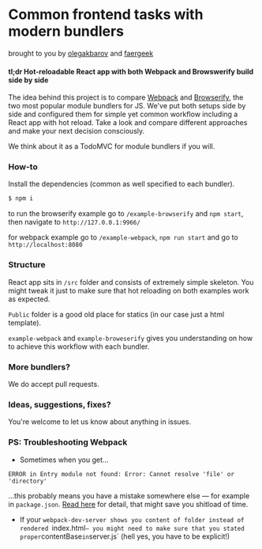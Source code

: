 # Common frontend tasks with modern bundlers

brought to you by [olegakbarov](https://github.com/olegakbarov) and [faergeek](https://github.com/faergeek)

#### tl;dr Hot-reloadable React app with both Webpack and Browswerify build side by side

The idea behind this project is to compare [Webpack](https://webpack.github.io/) and [Browserify](http://browserify.org/), the two most popular module bundlers for JS. We've put both setups side by side and configured them for simple yet common workflow including a React app with hot reload. Take a look and compare different approaches and make your next decision consciously.

We think about it as a TodoMVC for module bundlers if you will.

### How-to

Install the dependencies (common as well specified to each bundler).

```sh
$ npm i
```

to run the browserify example go to `/example-browserify` and `npm start`, then navigate to `http://127.0.0.1:9966/`

for webpack example go to `/example-webpack`, `npm run start` and go to `http://localhost:8080`

### Structure

React app sits in `/src` folder and consists of extremely simple skeleton. You might tweak it just to make sure that hot reloading on both examples work as expected.

`Public` folder is a good old place for statics (in our case just a html template).

`example-webpack` and `example-broweserify` gives you understanding on how to achieve this workflow with each bundler.

### More bundlers?

We do accept pull requests.

### Ideas, suggestions, fixes?

You're welcome to let us know about anything in issues.

### PS: Troubleshooting Webpack

- Sometimes when you get...

```
ERROR in Entry module not found: Error: Cannot resolve 'file' or 'directory'
```

...this probably means you have a mistake somewhere else — for example in `package.json`. [Read here](https://github.com/webpack/karma-webpack/issues/33) for detail, that might save you shitload of time.

- If your `webpack-dev-server shows you content of folder instead of rendered `index.html` — you might need to make sure that you stated proper `contentBase` in `server.js` (hell yes, you have to be explicit!)

